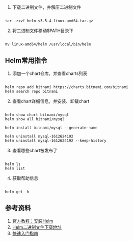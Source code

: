 1. 下载二进制文件，并解压二进制文件

~~~

tar -zxvf helm-v3.5.4-linux-amd64.tar.gz

~~~

2. 将二进制文件移动$PATH目录下

~~~

mv linux-amd64/helm /usr/local/bin/helm

~~~

## Helm常用指令

1. 添加一个chart仓库，并查看charts列表

~~~

helm repo add bitnami https://charts.bitnami.com/bitnami
helm search repo bitnami

~~~

2. 查看chart详细信息，并安装、卸载chart

~~~

helm show chart bitnami/mysql
helm show all bitnami/mysql

helm install bitnami/mysql --generate-name

helm uninstall mysql-1612624192
helm uninstall mysql-1612624192 --keep-history

~~~

3. 查看哪些chart被发布了

~~~

helm ls
helm list

~~~

4. 获取帮助信息

~~~

helm get -h

~~~

## 参考资料

1. [官方教程：安装Helm](https://helm.sh/zh/docs/intro/install/)
2. [Helm二进制文件下载地址](https://github.com/helm/helm/releases)
3. [快速入门指南](https://helm.sh/zh/docs/intro/quickstart/)